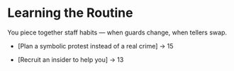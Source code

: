 # Learning the Routine

You piece together staff habits — when guards change, when tellers swap.

- [Plan a symbolic protest instead of a real crime] → 15

- [Recruit an insider to help you] → 13